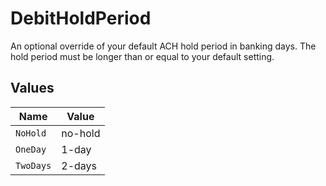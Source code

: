 # DebitHoldPeriod

An optional override of your default ACH hold period in banking days. The hold period must be longer than or equal to your default setting.


## Values

| Name      | Value     |
| --------- | --------- |
| `NoHold`  | no-hold   |
| `OneDay`  | 1-day     |
| `TwoDays` | 2-days    |